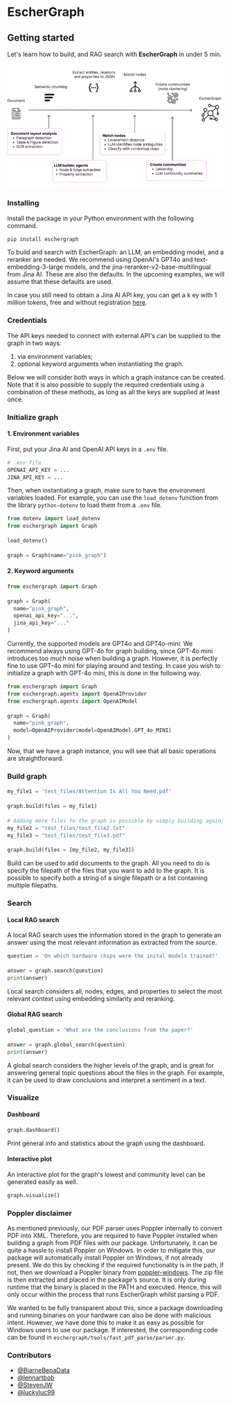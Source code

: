 # EscherGraph
## Getting started

Let's learn how to build, and RAG search with **EscherGraph** in under 5 min.

![EscherGraph](docs/docs/explained-eschergraph/img/Eschergraph.png)

### Installing
Install the package in your Python environment with the following command.

```bash
pip install eschergraph
```

To build and search with EscherGraph: an LLM, an embedding model, and a reranker are needed. We recommend using OpenAI's GPT4o and text-embedding-3-large models, and the jina-reranker-v2-base-multilingual from Jina AI. These are also the defaults.
In the upcoming examples, we will assume that these defaults are used.

In case you still need to obtain a Jina AI API key, you can get a k ey with 1 million tokens, free and without registration [here](https://jina.ai/).

### Credentials
The API keys needed to connect with external API's can be supplied to the graph in two ways:
1. via environment variables;
2. optional keyword arguments when instantiating the graph.

Below we will consider both ways in which a graph instance can be created. Note that it is also possible to supply the required credentials using a combination of these methods, as long as all the keys are supplied at least once.

### Initialize graph
#### 1. Environment variables
First, put your Jina AI and OpenAI API keys in a `.env` file.

```python
# .env file
OPENAI_API_KEY = ... 
JINA_API_KEY = ...
```

Then, when instantiating a graph, make sure to have the environment variables loaded.
For example, you can use the `load_dotenv` function from the library `python-dotenv` to load them
from a `.env` file.
```python
from dotenv import load_dotenv
from eschergraph import Graph

load_dotenv()

graph = Graph(name="pink_graph")
```

#### 2. Keyword arguments
```python
from eschergraph import Graph

graph = Graph(
  name="pink_graph",
  openai_api_key="...",
  jina_api_key="..."
)
```

Currently, the supported models are GPT4o and GPT4o-mini. We recommend always using GPT-4o for graph building, since GPT-4o mini introduces too much noise when building a graph. However, it is perfectly fine to use GPT-4o mini for playing around and testing. In case you wish to initialize a graph with GPT-4o mini, this is done in the following way.

```python
from eschergraph import Graph
from eschergraph.agents import OpenAIProvider
from eschergraph.agents import OpenAIModel

graph = Graph(
  name="pink_graph",
  model=OpenAIProvider(model=OpenAIModel.GPT_4o_MINI)
)
```

Now, that we have a graph instance, you will see that all basic operations are straightforward.

### Build graph
```python
my_file1 = 'test_files/Attention Is All You Need.pdf'

graph.build(files = my_file1)

# Adding more files to the graph is possible by simply building again:
my_file2 = "test_files/test_file2.txt"
my_file3 = "test_files/test_file3.pdf"

graph.build(files = [my_file2, my_file3])
```
Build can be used to add documents to the graph. All you need to do is specify the filepath of the files that you want to add to the graph. It is possible to specify both a string of a single filepath or a list containing multiple filepaths.

### Search
#### Local RAG search
A local RAG search uses the information stored in the graph to generate an answer using the most relevant information as extracted from the source.
```python
question = 'On which hardware chips were the inital models trained?'

answer = graph.search(question)
print(answer)
```
Local search considers all, nodes, edges, and properties to select the most relevant context using embedding similarity and reranking. 

#### Global RAG search
```python
global_question = 'What are the conclusions from the paper?'

answer = graph.global_search(question)
print(answer)
```
A global search considers the higher levels of the graph, and is great for answering general topic questions about the files in the graph.
For example, it can be used to draw conclusions and interpret a sentiment in a text.

### Visualize
#### Dashboard
```python
graph.dashboard()
```
Print general info and statistics about the graph using the dashboard.

#### Interactive plot
An interactive plot for the graph's lowest and community level can be generated easily as well.
```python
graph.visualize()
```

### Poppler disclaimer
As mentioned previously, our PDF parser uses Poppler internally to convert PDF into XML. Therefore, you are required to have Poppler installed when building a graph from PDF files with our package. Unfortunately, it can be quite a hassle to install Poppler on Windows. In order to mitigate this, our package will automatically install Poppler on Windows, if not already present. We do this by checking if the required functionality is in the path, if not, then we download a Poppler binary from [poppler-windows](https://github.com/oschwartz10612/poppler-windows). The zip file is then extracted and placed in the package's source. It is only during runtime that the binary is placed in the PATH and executed. Hence, this will only occur within the process that runs EscherGraph whilst parsing a PDF.

We wanted to be fully transparent about this, since a package downloading and running binaries on your hardware can also be done with malicious intent. However, we have done this to make it as easy as possible for Windows users to use our package. If interested, the corresponding code can be found in `eschergraph/tools/fast_pdf_parse/parser.py`.

### Contributors
- [@BjarneBepaData](https://github.com/BjarneBepaData)
- [@lennartbob](https://github.com/lennartbob)
- [@StevenJW](https://github.com/StevenJW)
- [@luckyluc99](https://github.com/luckyluc99)